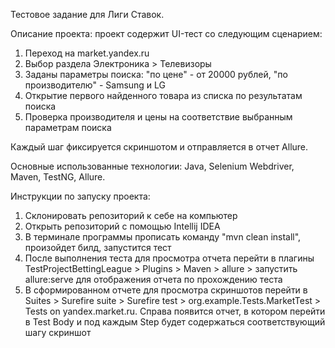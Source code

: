 Тестовое задание для Лиги Ставок.

Описание проекта: проект содержит UI-тест со следующим сценарием:
1. Переход на market.yandex.ru
2. Выбор раздела Электроника > Телевизоры
3. Заданы параметры поиска: "по цене" - от 20000 рублей, "по производителю" - Samsung и LG
4. Открытие первого найденного товара из списка по результатам поиска
5. Проверка производителя и цены на соответствие выбранным параметрам поиска

Каждый шаг фиксируется скриншотом и отправляется в отчет Allure.

Основные использованные технологии: Java, Selenium Webdriver, Maven, TestNG, Allure.

Инструкции по запуску проекта:
1. Склонировать репозиторий к себе на компьютер
2. Открыть репозиторий с помощью Intellij IDEA
3. В терминале программы прописать команду "mvn clean install", произойдет билд, запустится тест
4. После выполнения теста для просмотра отчета перейти в плагины TestProjectBettingLeague > Plugins > Maven > allure > запустить allure:serve для отображения отчета по прохождению теста
5. В сформированном отчете для просмотра скриншотов перейти в Suites > Surefire suite > Surefire test > org.example.Tests.MarketTest > Tests on yandex.market.ru. Справа появится отчет, в котором перейти в Test Body и под каждым Step будет содержаться соответствующий шагу скриншот
